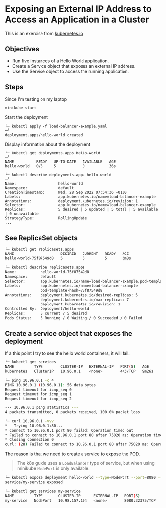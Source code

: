 # Exposing an External IP Address to Access an Application in a Cluster

This is an exercise from [kubernetes.io](https://kubernetes.io/docs/tutorials/stateless-application/expose-external-ip-address/)

## Objectives

- Run five instances of a Hello World application.
- Create a Service object that exposes an external IP address.
- Use the Service object to access the running application.

## Steps

Since I'm testing on my laptop

```bash
minikube start
```

Start the deployment

```
╰─ kubectl apply -f load-balancer-example.yaml                                                    ─╯
deployment.apps/hello-world created
```

Display information about the deployment

```
╰─ kubectl get deployments.apps hello-world                                                       ─╯
NAME          READY   UP-TO-DATE   AVAILABLE   AGE
hello-world   0/5     5            0           36s

╰─ kubectl describe deployments.apps hello-world                                                                                       ─╯
Name:                   hello-world
Namespace:              default
CreationTimestamp:      Wed, 28 Sep 2022 07:54:36 +0100
Labels:                 app.kubernetes.io/name=load-balancer-example
Annotations:            deployment.kubernetes.io/revision: 1
Selector:               app.kubernetes.io/name=load-balancer-example
Replicas:               5 desired | 5 updated | 5 total | 5 available | 0 unavailable
StrategyType:           RollingUpdate
...
```

## See ReplicaSet objects

```bash
╰─ kubectl get replicasets.apps                                                                                                        ─╯
NAME                     DESIRED   CURRENT   READY   AGE
hello-world-75f87549d8   5         5         5       6m8s

╰─ kubectl describe replicasets.apps                                                                                                   ─╯
Name:           hello-world-75f87549d8
Namespace:      default
Selector:       app.kubernetes.io/name=load-balancer-example,pod-template-hash=75f87549d8
Labels:         app.kubernetes.io/name=load-balancer-example
                pod-template-hash=75f87549d8
Annotations:    deployment.kubernetes.io/desired-replicas: 5
                deployment.kubernetes.io/max-replicas: 7
                deployment.kubernetes.io/revision: 1
Controlled By:  Deployment/hello-world
Replicas:       5 current / 5 desired
Pods Status:    5 Running / 0 Waiting / 0 Succeeded / 0 Failed
```

## Create a service object that exposes the deployment

If a this point I try to see the hello world containers, it will fail.

```bash
╰─ kubectl get services                                                                                                                ─╯
NAME         TYPE        CLUSTER-IP   EXTERNAL-IP   PORT(S)   AGE
kubernetes   ClusterIP   10.96.0.1    <none>        443/TCP   9m26s

╰─ ping 10.96.0.1 -c 4                                                                                                                 ─╯
PING 10.96.0.1 (10.96.0.1): 56 data bytes
Request timeout for icmp_seq 0
Request timeout for icmp_seq 1
Request timeout for icmp_seq 2

--- 10.96.0.1 ping statistics ---
4 packets transmitted, 0 packets received, 100.0% packet loss

╰─ curl 10.96.0.1 -vvv                                                                                                                 ─╯
*   Trying 10.96.0.1:80...
* connect to 10.96.0.1 port 80 failed: Operation timed out
* Failed to connect to 10.96.0.1 port 80 after 75020 ms: Operation timed out
* Closing connection 0
curl: (28) Failed to connect to 10.96.0.1 port 80 after 75020 ms: Operation timed out
```

The reason is that we need to create a service to expose the POD.

> The k8s guide uses a `LoadBalancer` type of service, but when using minikube `NodePort` is only available.

```bash
╰─ kubectl expose deployment hello-world --type=NodePort --port=8080 --name=my-service                                                 ─╯
service/my-service exposed

╰─ kubectl get services my-service                                                                                                     ─╯
NAME         TYPE       CLUSTER-IP      EXTERNAL-IP   PORT(S)          AGE
my-service   NodePort   10.98.157.104   <none>        8080:32375/TCP   15s
```
